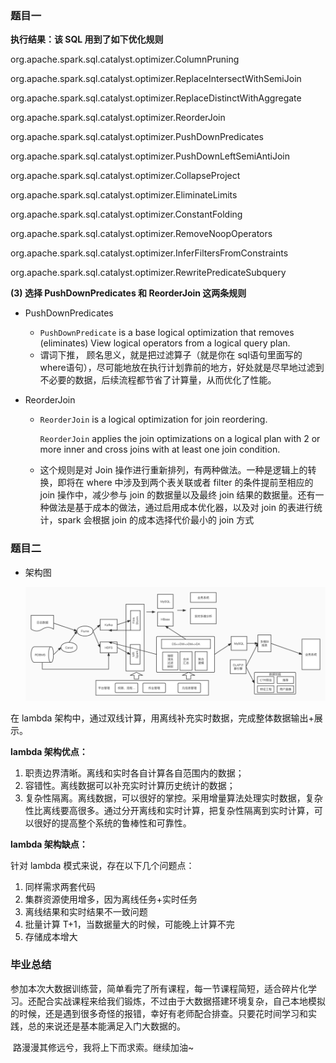 ### 题目一

**执行结果：该 SQL 用到了如下优化规则**

org.apache.spark.sql.catalyst.optimizer.ColumnPruning

org.apache.spark.sql.catalyst.optimizer.ReplaceIntersectWithSemiJoin

org.apache.spark.sql.catalyst.optimizer.ReplaceDistinctWithAggregate

org.apache.spark.sql.catalyst.optimizer.ReorderJoin

org.apache.spark.sql.catalyst.optimizer.PushDownPredicates

org.apache.spark.sql.catalyst.optimizer.PushDownLeftSemiAntiJoin

org.apache.spark.sql.catalyst.optimizer.CollapseProject

org.apache.spark.sql.catalyst.optimizer.EliminateLimits

org.apache.spark.sql.catalyst.optimizer.ConstantFolding

org.apache.spark.sql.catalyst.optimizer.RemoveNoopOperators

org.apache.spark.sql.catalyst.optimizer.InferFiltersFromConstraints

org.apache.spark.sql.catalyst.optimizer.RewritePredicateSubquery



**(3) 选择 PushDownPredicates 和 ReorderJoin 这两条规则**

- PushDownPredicates 

  - `PushDownPredicate`  is a base logical optimization that removes (eliminates) View logical operators from a logical query plan.
  - 谓词下推， 顾名思义，就是把过滤算子（就是你在 sql语句里面写的 where语句），尽可能地放在执行计划靠前的地方，好处就是尽早地过滤到不必要的数据，后续流程都节省了计算量，从而优化了性能。

- ReorderJoin 

   - `ReorderJoin` is a logical optimization for join reordering.

     `ReorderJoin` applies the join optimizations on a logical plan with 2 or more inner and cross joins with at least one join condition.

  	- 这个规则是对 Join 操作进行重新排列，有两种做法。一种是逻辑上的转换，即将在 where 中涉及到两个表关联或者 filter 的条件提前至相应的 join 操作中，减少参与 join 的数据量以及最终 join 结果的数据量。还有一种做法是基于成本的做法，通过启用成本优化器，以及对 join 的表进行统计，spark 会根据 join 的成本选择代价最小的 join 方式



### 题目二

- 架构图

  ![架构图](业务架构图.webp)


在 lambda 架构中，通过双线计算，用离线补充实时数据，完成整体数据输出+展示。

**lambda 架构优点：**

1. 职责边界清晰。离线和实时各自计算各自范围内的数据；
2. 容错性。离线数据可以补充实时计算历史统计的数据；
3. 复杂性隔离。离线数据，可以很好的掌控。采用增量算法处理实时数据，复杂性比离线要高很多。通过分开离线和实时计算，把复杂性隔离到实时计算，可以很好的提高整个系统的鲁棒性和可靠性。

**lambda 架构缺点：**

针对 lambda 模式来说，存在以下几个问题点：

1. 同样需求两套代码
2. 集群资源使用增多，因为离线任务+实时任务
3. 离线结果和实时结果不一致问题
4. 批量计算 T+1，当数据量大的时候，可能晚上计算不完
5. 存储成本增大



### 毕业总结

​		参加本次大数据训练营，简单看完了所有课程，每一节课程简短，适合碎片化学习。还配合实战课程来给我们锻炼，不过由于大数据搭建环境复杂，自己本地模拟的时候，还是遇到很多奇怪的报错，幸好有老师配合排查。只要花时间学习和实践，总的来说还是基本能满足入门大数据的。

​	    路漫漫其修远兮，我将上下而求索。继续加油~